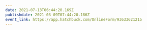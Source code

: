 ```yaml
---
date: 2021-07-13T06:44:20.169Z
publishdate: 2021-03-09T07:44:20.186Z
event_link: https://app.hatchbuck.com/OnlineForm/93633621215
---
```

